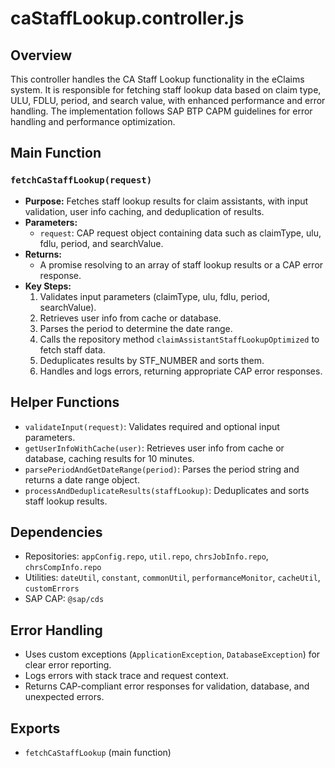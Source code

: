 # caStaffLookup.controller.js

## Overview
This controller handles the CA Staff Lookup functionality in the eClaims system. It is responsible for fetching staff lookup data based on claim type, ULU, FDLU, period, and search value, with enhanced performance and error handling. The implementation follows SAP BTP CAPM guidelines for error handling and performance optimization.

## Main Function
### `fetchCaStaffLookup(request)`
- **Purpose:** Fetches staff lookup results for claim assistants, with input validation, user info caching, and deduplication of results.
- **Parameters:**
  - `request`: CAP request object containing data such as claimType, ulu, fdlu, period, and searchValue.
- **Returns:**
  - A promise resolving to an array of staff lookup results or a CAP error response.
- **Key Steps:**
  1. Validates input parameters (claimType, ulu, fdlu, period, searchValue).
  2. Retrieves user info from cache or database.
  3. Parses the period to determine the date range.
  4. Calls the repository method `claimAssistantStaffLookupOptimized` to fetch staff data.
  5. Deduplicates results by STF_NUMBER and sorts them.
  6. Handles and logs errors, returning appropriate CAP error responses.

## Helper Functions
- `validateInput(request)`: Validates required and optional input parameters.
- `getUserInfoWithCache(user)`: Retrieves user info from cache or database, caching results for 10 minutes.
- `parsePeriodAndGetDateRange(period)`: Parses the period string and returns a date range object.
- `processAndDeduplicateResults(staffLookup)`: Deduplicates and sorts staff lookup results.

## Dependencies
- Repositories: `appConfig.repo`, `util.repo`, `chrsJobInfo.repo`, `chrsCompInfo.repo`
- Utilities: `dateUtil`, `constant`, `commonUtil`, `performanceMonitor`, `cacheUtil`, `customErrors`
- SAP CAP: `@sap/cds`

## Error Handling
- Uses custom exceptions (`ApplicationException`, `DatabaseException`) for clear error reporting.
- Logs errors with stack trace and request context.
- Returns CAP-compliant error responses for validation, database, and unexpected errors.

## Exports
- `fetchCaStaffLookup` (main function) 